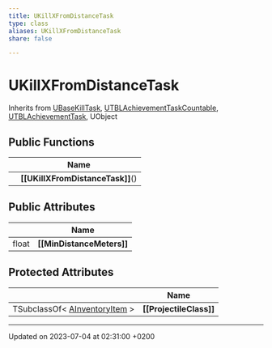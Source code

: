 ```yaml
---
title: UKillXFromDistanceTask
type: class
aliases: UKillXFromDistanceTask
share: false

---
```


# UKillXFromDistanceTask





Inherits from [UBaseKillTask](/docs/SDK/Source/Classes/classUBaseKillTask.md), [UTBLAchievementTaskCountable](/docs/SDK/Source/Classes/classUTBLAchievementTaskCountable.md), [UTBLAchievementTask](/docs/SDK/Source/Classes/classUTBLAchievementTask.md), UObject

## Public Functions

|                | Name           |
| -------------- | -------------- |
| | **[[UKillXFromDistanceTask]]**() |

## Public Attributes

|                | Name           |
| -------------- | -------------- |
| float | **[[MinDistanceMeters]]**  |

## Protected Attributes

|                | Name           |
| -------------- | -------------- |
| TSubclassOf< [AInventoryItem](/docs/SDK/Source/Classes/classAInventoryItem.md) > | **[[ProjectileClass]]**  |

-------------------------------

Updated on 2023-07-04 at 02:31:00 +0200